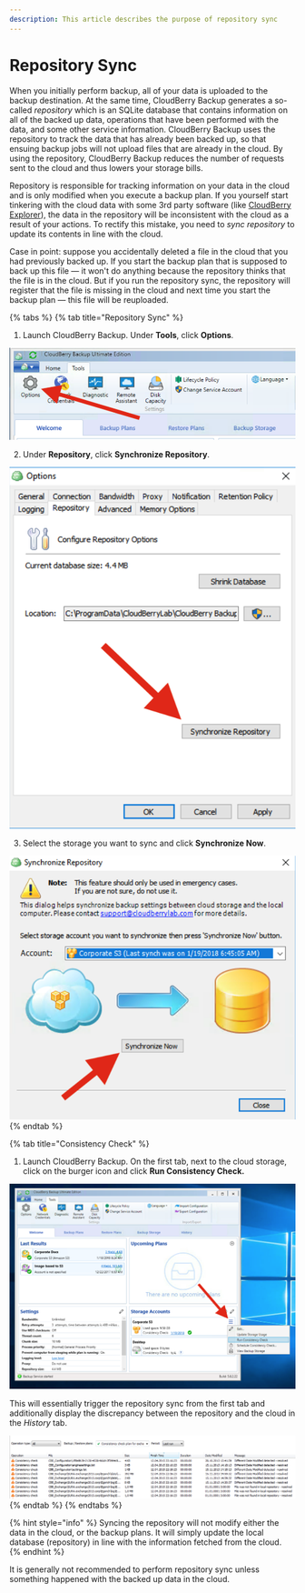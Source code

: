 ```yaml
---
description: This article describes the purpose of repository sync
---
```


# Repository Sync

When you initially perform backup, all of your data is uploaded to the backup destination. At the same time, CloudBerry Backup generates a so-called _repository_ which is an SQLite database that contains information on all of the backed up data, operations that have been performed with the data, and some other service information. CloudBerry Backup uses the repository to track the data that has already been backed up, so that ensuing backup jobs will not upload files that are already in the cloud. By using the repository, CloudBerry Backup reduces the number of requests sent to the cloud and thus lowers your storage bills.

Repository is responsible for tracking information on your data in the cloud and is only modified when you execute a backup plan. If you yourself start tinkering with the cloud data with some 3rd party software \(like [CloudBerry Explorer](https://www.cloudberrylab.com/explorer/amazon-s3.aspx)\), the data in the repository will be inconsistent with the cloud as a result of your actions. To rectify this mistake, you need to _sync repository_ to update its contents in line with the cloud.  

Case in point: suppose you accidentally deleted a file in the cloud that you had previously backed up. If you start the backup plan that is supposed to back up this file — it won't do anything because the repository thinks that the file is in the cloud. But if you run the repository sync, the repository will register that the file is missing in the cloud and next time you start the backup plan — this file will be reuploaded. 



{% tabs %}
{% tab title="Repository Sync" %}
1. Launch CloudBerry Backup. Under **Tools**, click **Options**.

![](../../.gitbook/assets/screen-shot-2018-01-19-at-20.08.41.png)

   2. Under **Repository**, click **Synchronize  Repository**.

![](../../.gitbook/assets/screen-shot-2018-01-19-at-19.31.07.png)

   3. Select the storage you want to sync and click **Synchronize Now**.

![](../../.gitbook/assets/screen-shot-2018-01-19-at-19.32.09.png)
{% endtab %}

{% tab title="Consistency Check" %}
1. Launch CloudBerry Backup. On the first tab, next to the cloud storage, click on the burger icon and click **Run Consistency Check.**  

![](../../.gitbook/assets/screen-shot-2018-01-19-at-19.36.52.png)

This will essentially trigger the repository sync from the first tab and additionally display the discrepancy between the repository and the cloud in the _History_ tab.

![](../../.gitbook/assets/image%20%2834%29.png)
{% endtab %}
{% endtabs %}

{% hint style="info" %}
Syncing the repository will not modify either the data in the cloud, or the backup plans. It will simply update the local database \(repository\) in line with the information fetched from the cloud.  
{% endhint %}

It is generally not  recommended to perform repository sync unless something happened with the backed up data in the cloud.  

